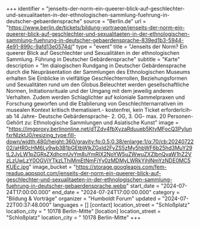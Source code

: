 +++
identifier = "jenseits-der-norm-ein-queerer-blick-auf-geschlechter-und-sexualitaeten-in-der-ethnologischen-sammlung-fuehrung-in-deutscher-gebaerdensprache"
source = "Berlin.de"
url = "https://www.berlin.de/tickets/bildung-vortraege/jenseits-der-norm-ein-queerer-blick-auf-geschlechter-und-sexualitaeten-in-der-ethnologischen-sammlung-fuehrung-in-deutscher-gebaerdensprache-839ed1b3-5944-4e91-899c-9afd13e0574d/"
type = "event"
title = "Jenseits der Norm? Ein queerer Blick auf Geschlechter und Sexualitäten in der ethnologischen Sammlung. Führung in Deutscher Gebärdensprache"
subtitle = "Karte"
description = "Im dialogischen Rundgang in Deutscher Gebärdensprache durch die Neupräsentation der Sammlungen des Ethnologischen Museums erhalten Sie Einblicke in vielfältige Geschlechterrollen, Beziehungsformen und Sexualitäten rund um den Globus.Beleuchtet werden gesellschaftliche Normen, Initiationsrituale und der Umgang mit dem jeweilig anderen Verhalten. Zudem werden Schlaglichter auf koloniale Sammelpraxen und Forschung geworfen und die Etablierung von Geschlechternarrativen im musealen Kontext kritisch thematisiert.- kostenfrei, kein Ticket erforderlcih- ab 14 Jahre- Deutsche Gebärdensprache- 2. OG, 3. OG- max. 20 Personen- Gehört zu: Ethnologische Sammlungen und Asiatische Kunst"
image = "https://imgproxy.berlinonline.net/dTZdv4fbXyzaRduueb5KtyMFocQ3PyIunfxrNlzktJ0/resizing_type:fill-down/width:480/height:360/gravity:fp:0.5:0.38/enlarge:1/q:70/cb:2024072202/aHR0cHM6Ly9wb3B1bGEtbWlkZGxld2FyZS5zMy5hbWF6b25hd3MuY29tL2JvLW1pZGRsZXdhcmUvYm8uYmRlX2NoYW5uZWwuZXZlbnQvaW1hZ2VzLzUwLzY0OGVjYTkzLThiMmEtNmFiYy0zMDMyLWRkYjhlNmYzNDE0MC5KUEc.jpg"
image_bucket = "https://storage.googleapis.com/fem-readup.appspot.com/jenseits-der-norm-ein-queerer-blick-auf-geschlechter-und-sexualitaeten-in-der-ethnologischen-sammlung-fuehrung-in-deutscher-gebaerdensprache.webp"
start_date = "2024-07-24T17:00:00.000"
end_date = "2024-07-24T17:00:00.000"
category = "Bildung & Vorträge"
organizer = "Humboldt Forum"
updated = "2024-07-22T00:37:48.000"
languages = []
[contact]
location_street = "Schloßplatz"
location_city = " 10178 Berlin-Mitte"
[location]
location_street = "Schloßplatz"
location_city = " 10178 Berlin-Mitte"
+++